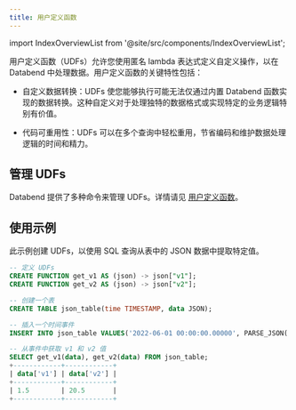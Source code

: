 ```yaml
---
title: 用户定义函数
---
```


import IndexOverviewList from '@site/src/components/IndexOverviewList';

用户定义函数（UDFs）允许您使用匿名 lambda 表达式定义自定义操作，以在 Databend 中处理数据。用户定义函数的关键特性包括：

- 自定义数据转换：UDFs 使您能够执行可能无法仅通过内置 Databend 函数实现的数据转换。这种自定义对于处理独特的数据格式或实现特定的业务逻辑特别有价值。

- 代码可重用性：UDFs 可以在多个查询中轻松重用，节省编码和维护数据处理逻辑的时间和精力。

## 管理 UDFs

Databend 提供了多种命令来管理 UDFs。详情请见 [用户定义函数](/sql/sql-commands/ddl/udf/)。

## 使用示例

此示例创建 UDFs，以使用 SQL 查询从表中的 JSON 数据中提取特定值。

```sql
-- 定义 UDFs
CREATE FUNCTION get_v1 AS (json) -> json["v1"];
CREATE FUNCTION get_v2 AS (json) -> json["v2"];

-- 创建一个表
CREATE TABLE json_table(time TIMESTAMP, data JSON);

-- 插入一个时间事件
INSERT INTO json_table VALUES('2022-06-01 00:00:00.00000', PARSE_JSON('{"v1":1.5, "v2":20.5}'));

-- 从事件中获取 v1 和 v2 值
SELECT get_v1(data), get_v2(data) FROM json_table;
+------------+------------+
| data['v1'] | data['v2'] |
+------------+------------+
| 1.5        | 20.5       |
+------------+------------+
```

